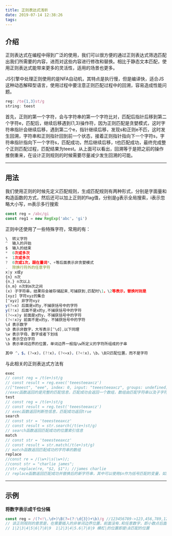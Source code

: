 ```yaml
---
title: 正则表达式浅析
date: 2019-07-14 12:38:26
tags:
---
```

## 介绍

正则表达式在编程中得到广泛的使用，我们可以很方便的通过正则表达式筛选匹配出我们所需要的内容，进而对这些内容进行修改和替换。相比于静态文本匹配，使用正则表达式能带来更多的灵活性，适用的场景也更多。

JS引擎中处理正则使用的是NFA自动机，其特点是执行慢，但是编译快，适合JS这种动态解释型语言，使用过程中要注意正则匹配过程中的回溯，容易造成性能问题。

```javascript
reg: /te{1,3}st/g
string: teest
```

首先，正则的第一个字符，会与字符串的第一个字符比对，匹配后指针后移到第二个字符e，匹配后，继续后移遇到{1,3}操作符，因为正则匹配是贪婪模式，这时字符串指针会继续后移，遇到第二个e，指针继续后移，发现s和正则e不匹，这时发生回溯，字符串和正则指针回到前一个状态，接着正则指针指向下一个字符s，字符串指针指向下一个字符s，匹配成功，然后继续后移，t也匹配成功，最终完成整个正则匹配过程，匹配结果为teest。从上面可以看出，回溯等于是把之前的操作推倒重来，在设计正则规则的时候需要尽量减少发生回溯的可能。
<!-- more -->
---

## 用法

我们使用正则的时候先定义匹配规则，生成匹配规则有两种形式，分别是字面量和构造函数的方式，然后还可以加上正则的flag值，分别是g表示全局搜索，i表示忽略大小写，m表示多行搜索

```javascript
const reg = /abc/gi
const reg1 = new RegExp('abc'，'gi')
```

正则中还使用了一些特殊字符，常用的有：

```javascript
\  转义字符
^  输入的开始
$  输入的结束
*  0次或多次
+  1次或多次
?  0次或1次，跟在量词*、+等后面表示非贪婪模式
.  除换行符外的任意字符
x|y x或y
{n} n次
{n,} n次以上
{n,m} n次到m次之间
(x) 子字符串，结果将会被存储起来,可捕获到,匹配时\1，\2等表示，替换时则是    		 $1,$2等
[xyz] 字符xyz的集合 
[^xyz] 非字符xyz
y(?=x) 后面是x的y,不捕获括号中的字符
y(?!x) 后面不是x的y,不捕获括号中的字符
(?<=x)y 前面是x的y，不捕获括号中的字符
(?<!x)y 前面不是x的y，不捕获括号中的字符
\d 表示数字
\D 表示非数字，大写表示[^\d],以下同理
\w 表示字母、数字或者下划线
\s 表示空白字符
\b 表示单词边界的位置，单词边界一般指\w所定义的字符所组成的子串

其中 ^，$，(?=x)，(?!x)，(?<=x)，(?<!x)，\b，\B只匹配位置，而不是字符
```

与此相关的正则表达式方法有

```javascript
exec
// const reg = /t(e+)st/g 
// const result = reg.exec('teeesteeaxcz')
//["teeest", "eee", index: 0, input: "teeesteeaxcz", groups: undefined]
//exec函数返回的是完整的匹配信息，匹配成功会返回一个数组，数组由匹配字符串以及子字符串构成，即括号中匹配的内容，除此之外还会有，index表示匹配成功的起始索引信息，input表示输入的字符串，匹配失败返回null
test
// const reg = /t(e+)st/g 
// const result = reg.test('teeesteeaxcz')
// exec函数返回判断性信息，匹配成功返回true
search
// const str = 'teeesteeaxcz'
// const result = str.search(/t(e+)st/g)
// search函数返回匹配成功的位置索引信息
match
// const str = 'teeesteeaxcz'
// const result = str.match(/t(e+)st/g)
// match函数返回匹配成功的字符串的数组
replace
//const re = /(\w+)\s(\w+)/;
//const str = "charlie james";
//str.replace(re, "$2, $1"); //james charlie
// replace函数返回匹配成功并替换后的新字符串，其中可以使用$n作为括号匹配的变量，如果第二个传入的是函数，那么该函数会被注入多个参数，分别是(match,$1,$2...,index,input),match表示匹配字符串，$n表示括号匹配数，index表示匹配成功的起始索引，input表示输入，函数的返回值则是替换后的字符串
```

---

## 示例

**将数字表示成千位分隔**

```javascript
const reg = /(?<!\.\d+)\B(?=(?:\d{3})+\b)/g //123456789->123,456,789,12345.6789->12,345.6789
// 该正则规则的意思是，在需要插入的非单词边界位置，前面没有.和任意数字，即小数点后面的不作千分位划分，在该位置后面需要有三个数字方能匹配。
// 1|2|3|4|5|6|7|8|9  1|2|3|4|5.6|7|8|9 横杠|的位置即是\B匹配的位置
```




